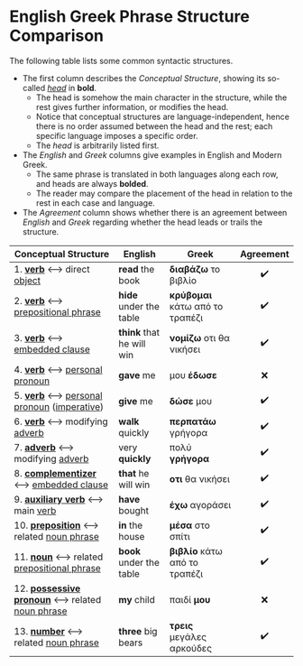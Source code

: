 # English Greek Phrase Structure Comparison

The following table lists some common syntactic structures.

* The first column describes the *Conceptual Structure*, showing its so-called [*head*](https://en.wikipedia.org/wiki/Head_(linguistics)) in **bold**.
    * The head is somehow the main character in the structure, while the rest gives further information, or modifies the head.
    * Notice that conceptual structures are language-independent, hence there is no order assumed between the head and the rest; each specific language imposes a specific order.
    * The *head* is arbitrarily listed first.
* The *English* and *Greek* columns give examples in English and Modern Greek.
    * The same phrase is translated in both languages along each row, and heads are always **bolded**.
    * The reader may compare the placement of the head in relation to the rest in each case and language.
* The *Agreement* column shows whether there is an agreement between *English* and *Greek* regarding whether the head leads or trails the structure.

|Conceptual Structure|English|Greek|Agreement|
|--------------------|-------|-----|:-------:|
|1. [**verb**](https://en.wikipedia.org/wiki/Verb) ⟷ direct [object](https://en.wikipedia.org/wiki/Object_(grammar))|**read** the book|**διαβάζω** το βιβλίο|✔️|
|2. [**verb**](https://en.wikipedia.org/wiki/Verb) ⟷ [prepositional phrase](https://en.wikipedia.org/wiki/Adpositional_phrase#Prepositional_phrases)|**hide** under the table|**κρύβομαι** κάτω από το τραπέζι|✔️|
|3. [**verb**](https://en.wikipedia.org/wiki/Verb) ⟷ [embedded clause](https://en.wikipedia.org/wiki/Dependent_clause)|**think** that he will win|**νομίζω** οτι θα νικήσει|✔️|
|4. [**verb**](https://en.wikipedia.org/wiki/Verb) ⟷ [personal pronoun](https://en.wikipedia.org/wiki/Personal_pronoun)|**gave** me|μου **έδωσε**|❌|
|5. [**verb**](https://en.wikipedia.org/wiki/Verb) ⟷ [personal pronoun](https://en.wikipedia.org/wiki/Personal_pronoun) ([imperative](https://en.wikipedia.org/wiki/Imperative_mood))|**give** me|**δώσε** μου|✔️|
|6. [**verb**](https://en.wikipedia.org/wiki/Verb) ⟷ modifying [adverb](https://en.wikipedia.org/wiki/Adverb)|**walk** quickly|**περπατάω** γρήγορα|✔️|
|7. [**adverb**](https://en.wikipedia.org/wiki/Adverb) ⟷ modifying [adverb](https://en.wikipedia.org/wiki/Adverb)|very **quickly**|πολύ **γρήγορα**|✔️|
|8. [**complementizer**](https://en.wikipedia.org/wiki/Complementizer) ⟷ [embedded clause](https://en.wikipedia.org/wiki/Dependent_clause)|**that** he will win|**οτι** θα νικήσει|✔️|
|9. [**auxiliary verb**](https://en.wikipedia.org/wiki/Auxiliary_verb) ⟷ main [verb](https://en.wikipedia.org/wiki/Verb)|**have** bought|**έχω** αγοράσει|✔️|
|10. [**preposition**](https://en.wikipedia.org/wiki/Preposition_and_postposition) ⟷ related [noun phrase](https://en.wikipedia.org/wiki/Noun_phrase)|**in** the house|**μέσα** στο σπίτι|✔️|
|11. [**noun**](https://en.wikipedia.org/wiki/Noun) ⟷ related [prepositional phrase](https://en.wikipedia.org/wiki/Adpositional_phrase#Prepositional_phrases)|**book** under the table|**βιβλίο** κάτω από το τραπέζι|✔️|
|12. [**possessive pronoun**](https://en.wikipedia.org/wiki/Possessive) ⟷ related [noun phrase](https://en.wikipedia.org/wiki/Noun_phrase)|**my** child|παιδί **μου**|❌|
|13. [**number**](https://en.wikipedia.org/wiki/Grammatical_number) ⟷ related [noun phrase](https://en.wikipedia.org/wiki/Noun_phrase)|**three** big bears|**τρεις** μεγάλες αρκούδες|✔️|
